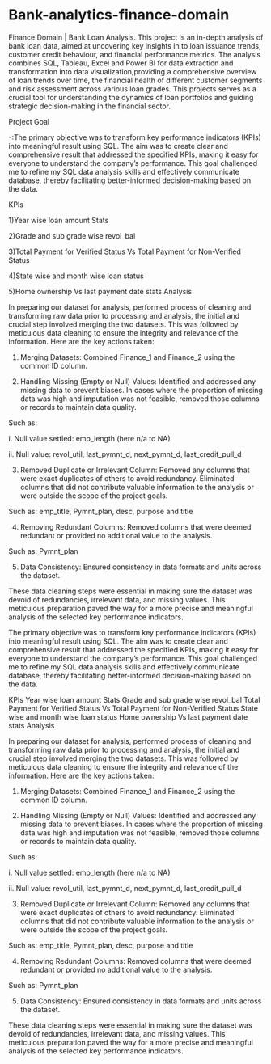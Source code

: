 # Bank-analytics-finance-domain
Finance Domain | Bank Loan Analysis.
This project is an in-depth analysis of bank loan data, aimed at uncovering key insights in to loan issuance trends, customer credit behaviour, and financial performance metrics. The analysis combines SQL, Tableau, Excel and Power BI for data extraction and transformation into data visualization,providing a comprehensive overview of loan trends over time, the financial health of different customer segments and risk assessment across various loan grades. This projects serves as a crucial tool for understanding the dynamics of loan portfolios and guiding strategic decision-making in the financial sector.

Project Goal

-:The primary objective was to transform key performance indicators (KPIs) into meaningful result using SQL. The aim was to create clear and comprehensive result that addressed the specified KPIs, making it easy for everyone to understand the company’s performance. This goal challenged me to refine my SQL data analysis skills and effectively communicate database, thereby facilitating better-informed decision-making based on the data.

KPIs

1)Year wise loan amount Stats

2)Grade and sub grade wise revol_bal

3)Total Payment for Verified Status Vs Total Payment for Non-Verified Status

4)State wise and month wise loan status

5)Home ownership Vs last payment date stats
Analysis

In preparing our dataset for analysis, performed process of cleaning and transforming raw data prior to processing and analysis, the initial and crucial step involved merging the two datasets. This was followed by meticulous data cleaning to ensure the integrity and relevance of the information. Here are the key actions taken:

1. Merging Datasets: Combined Finance_1 and Finance_2 using the common ID column.

2. Handling Missing (Empty or Null) Values: Identified and addressed any missing data to prevent biases. In cases where the proportion of missing data was high and imputation was not feasible, removed those columns or records to maintain data quality.

Such as:

i. Null value settled: emp_length (here n/a to NA)

ii. Null value: revol_util, last_pymnt_d, next_pymnt_d, last_credit_pull_d

3. Removed Duplicate or Irrelevant Column: Removed any columns that were exact duplicates of others to avoid redundancy. Eliminated columns that did not contribute valuable information to the analysis or were outside the scope of the project goals.

Such as: emp_title, Pymnt_plan, desc, purpose and title

4. Removing Redundant Columns: Removed columns that were deemed redundant or provided no additional value to the analysis.

Such as: Pymnt_plan

5. Data Consistency: Ensured consistency in data formats and units across the dataset.

These data cleaning steps were essential in making sure the dataset was devoid of redundancies, irrelevant data, and missing values. This meticulous preparation paved the way for a more precise and meaningful analysis of the selected key performance indicators.


The primary objective was to transform key performance indicators (KPIs) into meaningful result using SQL. The aim was to create clear and comprehensive result that addressed the specified KPIs, making it easy for everyone to understand the company’s performance. This goal challenged me to refine my SQL data analysis skills and effectively communicate database, thereby facilitating better-informed decision-making based on the data.

KPIs
Year wise loan amount Stats
Grade and sub grade wise revol_bal
Total Payment for Verified Status Vs Total Payment for Non-Verified Status
State wise and month wise loan status
Home ownership Vs last payment date stats
Analysis

In preparing our dataset for analysis, performed process of cleaning and transforming raw data prior to processing and analysis, the initial and crucial step involved merging the two datasets. This was followed by meticulous data cleaning to ensure the integrity and relevance of the information. Here are the key actions taken:

1. Merging Datasets: Combined Finance_1 and Finance_2 using the common ID column.

2. Handling Missing (Empty or Null) Values: Identified and addressed any missing data to prevent biases. In cases where the proportion of missing data was high and imputation was not feasible, removed those columns or records to maintain data quality.

Such as:

i. Null value settled: emp_length (here n/a to NA)

ii. Null value: revol_util, last_pymnt_d, next_pymnt_d, last_credit_pull_d

3. Removed Duplicate or Irrelevant Column: Removed any columns that were exact duplicates of others to avoid redundancy. Eliminated columns that did not contribute valuable information to the analysis or were outside the scope of the project goals.

Such as: emp_title, Pymnt_plan, desc, purpose and title

4. Removing Redundant Columns: Removed columns that were deemed redundant or provided no additional value to the analysis.

Such as: Pymnt_plan

5. Data Consistency: Ensured consistency in data formats and units across the dataset.

These data cleaning steps were essential in making sure the dataset was devoid of redundancies, irrelevant data, and missing values. This meticulous preparation paved the way for a more precise and meaningful analysis of the selected key performance indicators.

